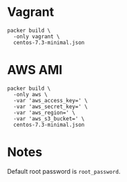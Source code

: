 # Vagrant

```
packer build \
  -only vagrant \
  centos-7.3-minimal.json
```

# AWS AMI

```
packer build \
  -only aws \
  -var 'aws_access_key=' \
  -var 'aws_secret_key=' \
  -var 'aws_region=' \
  -var 'aws_s3_bucket=' \
  centos-7.3-minimal.json
```

# Notes

Default root password is `root_password`.
